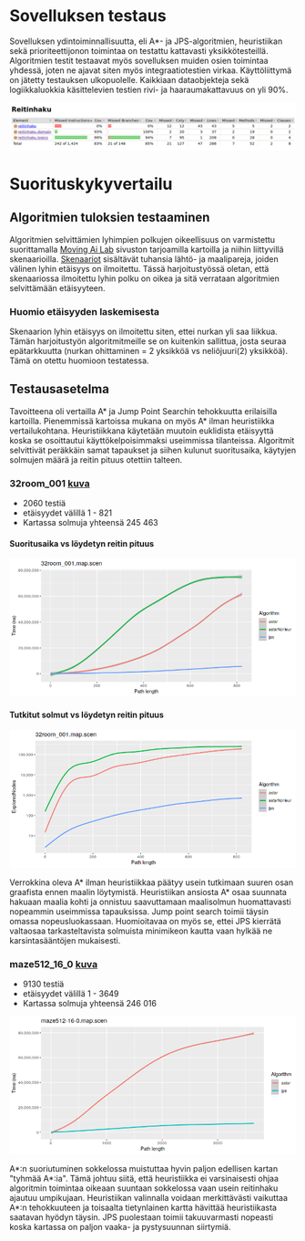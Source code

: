 # Sovelluksen testaus

Sovelluksen ydintoiminnallisuutta, eli A*- ja JPS-algoritmien, heuristiikan sekä prioriteettijonon toimintaa on testattu kattavasti yksikkötesteillä. Algoritmien testit testaavat myös sovelluksen muiden osien toimintaa yhdessä, joten ne ajavat siten myös integraatiotestien virkaa. Käyttöliittymä on jätetty testauksen ulkopuolelle. Kaikkiaan dataobjekteja sekä logiikkaluokkia käsittelevien testien rivi- ja haaraumakattavuus on yli 90%.

![testauskattavuus](https://github.com/hoffrenm/reitinhaku/blob/master/dokumentaatio/images/codecov.png)

# Suorituskykyvertailu

## Algoritmien tuloksien testaaminen

Algoritmien selvittämien lyhimpien polkujen oikeellisuus on varmistettu suorittamalla [Moving Ai Lab](https://movingai.com/benchmarks/grids.html) sivuston tarjoamilla kartoilla ja niihin liittyvillä skenaarioilla. [Skenaariot](https://movingai.com/benchmarks/formats.html) sisältävät tuhansia lähtö- ja maalipareja, joiden välinen lyhin etäisyys on ilmoitettu. Tässä harjoitustyössä oletan, että skenaariossa ilmoitettu lyhin polku on oikea ja sitä verrataan algoritmien selvittämään etäisyyteen.

### Huomio etäisyyden laskemisesta

Skenaarion lyhin etäisyys on ilmoitettu siten, ettei nurkan yli saa liikkua. Tämän harjoitustyön algoritmitmeille se on kuitenkin sallittua, josta seuraa epätarkkuutta (nurkan ohittaminen = 2 yksikköä vs neliöjuuri(2) yksikköä). Tämä on otettu huomioon testatessa.

## Testausasetelma

Tavoitteena oli vertailla A* ja Jump Point Searchin tehokkuutta erilaisilla kartoilla. Pienemmissä kartoissa mukana on myös A* ilman heuristiikka vertailukohtana. Heuristiikkana käytetään muutoin euklidista etäisyyttä koska se osoittautui käyttökelpoisimmaksi useimmissa tilanteissa. Algoritmit selvittivät peräkkäin samat tapaukset ja siihen kulunut suoritusaika, käytyjen solmujen määrä ja reitin pituus otettiin talteen.

### 32room_001 [kuva](https://movingai.com/benchmarks/room/32room_001.png)
- 2060 testiä
- etäisyydet välillä 1 - 821
- Kartassa solmuja yhteensä 245 463

#### Suoritusaika vs löydetyn reitin pituus

![time vs distance](https://github.com/hoffrenm/reitinhaku/blob/master/dokumentaatio/images/room32_001_length.png)

#### Tutkitut solmut vs löydetyn reitin pituus

![nodes vs distance](https://github.com/hoffrenm/reitinhaku/blob/master/dokumentaatio/images/room32_001_nodes.png)

Verrokkina oleva A* ilman heuristiikkaa päätyy usein tutkimaan suuren osan graafista ennen maalin löytymistä. Heuristiikan ansiosta A* osaa suunnata hakuaan maalia kohti ja onnistuu saavuttamaan maalisolmun huomattavasti nopeammin useimmissa tapauksissa. Jump point search toimii täysin omassa nopeusluokassaan. Huomioitavaa on myös se, ettei JPS kierrätä valtaosaa tarkasteltavista solmuista minimikeon kautta vaan hylkää ne karsintasääntöjen mukaisesti.

### maze512_16_0 [kuva](https://movingai.com/benchmarks/maze/maze512-16-0.png)
- 9130 testiä
- etäisyydet välillä 1 - 3649
- Kartassa solmuja yhteensä 246 016

![time vs distance](https://github.com/hoffrenm/reitinhaku/blob/master/dokumentaatio/images/maze512length.png)

A*:n suoriutuminen sokkelossa muistuttaa hyvin paljon edellisen kartan "tyhmää A*:ia". Tämä johtuu siitä, että heuristiikka ei varsinaisesti ohjaa algoritmin toimintaa oikeaan suuntaan sokkelossa vaan usein reitinhaku ajautuu umpikujaan. Heuristiikan valinnalla voidaan merkittävästi vaikuttaa A*:n tehokkuuteen ja toisaalta tietynlainen kartta hävittää heuristiikasta saatavan hyödyn täysin. JPS puolestaan toimii takuuvarmasti nopeasti koska kartassa on paljon vaaka- ja pystysuunnan siirtymiä.
